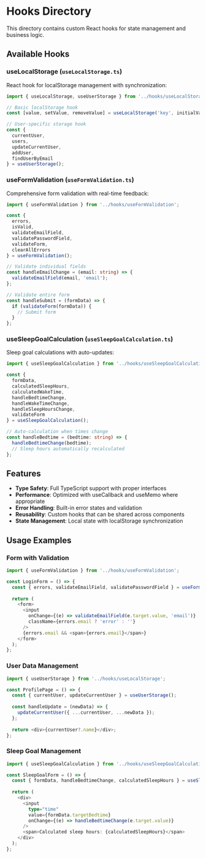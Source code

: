 # Hooks Directory

This directory contains custom React hooks for state management and business logic.

## Available Hooks

### useLocalStorage (`useLocalStorage.ts`)
React hook for localStorage management with synchronization:

```typescript
import { useLocalStorage, useUserStorage } from '../hooks/useLocalStorage';

// Basic localStorage hook
const [value, setValue, removeValue] = useLocalStorage('key', initialValue);

// User-specific storage hook
const {
  currentUser,
  users,
  updateCurrentUser,
  addUser,
  findUserByEmail
} = useUserStorage();
```

### useFormValidation (`useFormValidation.ts`)
Comprehensive form validation with real-time feedback:

```typescript
import { useFormValidation } from '../hooks/useFormValidation';

const {
  errors,
  isValid,
  validateEmailField,
  validatePasswordField,
  validateForm,
  clearAllErrors
} = useFormValidation();

// Validate individual fields
const handleEmailChange = (email: string) => {
  validateEmailField(email, 'email');
};

// Validate entire form
const handleSubmit = (formData) => {
  if (validateForm(formData)) {
    // Submit form
  }
};
```

### useSleepGoalCalculation (`useSleepGoalCalculation.ts`)
Sleep goal calculations with auto-updates:

```typescript
import { useSleepGoalCalculation } from '../hooks/useSleepGoalCalculation';

const {
  formData,
  calculatedSleepHours,
  calculatedWakeTime,
  handleBedtimeChange,
  handleWakeTimeChange,
  handleSleepHoursChange,
  validateForm
} = useSleepGoalCalculation();

// Auto-calculation when times change
const handleBedtime = (bedtime: string) => {
  handleBedtimeChange(bedtime);
  // Sleep hours automatically recalculated
};
```

## Features

- **Type Safety**: Full TypeScript support with proper interfaces
- **Performance**: Optimized with useCallback and useMemo where appropriate
- **Error Handling**: Built-in error states and validation
- **Reusability**: Custom hooks that can be shared across components
- **State Management**: Local state with localStorage synchronization

## Usage Examples

### Form with Validation
```typescript
import { useFormValidation } from '../hooks/useFormValidation';

const LoginForm = () => {
  const { errors, validateEmailField, validatePasswordField } = useFormValidation();
  
  return (
    <form>
      <input 
        onChange={(e) => validateEmailField(e.target.value, 'email')}
        className={errors.email ? 'error' : ''}
      />
      {errors.email && <span>{errors.email}</span>}
    </form>
  );
};
```

### User Data Management
```typescript
import { useUserStorage } from '../hooks/useLocalStorage';

const ProfilePage = () => {
  const { currentUser, updateCurrentUser } = useUserStorage();
  
  const handleUpdate = (newData) => {
    updateCurrentUser({ ...currentUser, ...newData });
  };
  
  return <div>{currentUser?.name}</div>;
};
```

### Sleep Goal Management
```typescript
import { useSleepGoalCalculation } from '../hooks/useSleepGoalCalculation';

const SleepGoalForm = () => {
  const { formData, handleBedtimeChange, calculatedSleepHours } = useSleepGoalCalculation();
  
  return (
    <div>
      <input 
        type="time"
        value={formData.targetBedtime}
        onChange={(e) => handleBedtimeChange(e.target.value)}
      />
      <span>Calculated sleep hours: {calculatedSleepHours}</span>
    </div>
  );
};
```
